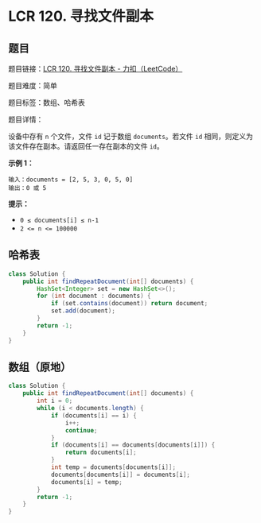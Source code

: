 # LCR 120. 寻找文件副本

## 题目

题目链接：[LCR 120. 寻找文件副本 - 力扣（LeetCode）](https://leetcode.cn/problems/shu-zu-zhong-zhong-fu-de-shu-zi-lcof/description/)

题目难度：简单

题目标签：数组、哈希表

题目详情：

设备中存有 `n` 个文件，文件 `id` 记于数组 `documents`。若文件 `id` 相同，则定义为该文件存在副本。请返回任一存在副本的文件 `id`。

**示例 1：**

```
输入：documents = [2, 5, 3, 0, 5, 0]
输出：0 或 5
```

**提示：**

- `0 ≤ documents[i] ≤ n-1`
- `2 <= n <= 100000`



## 哈希表

``` java
class Solution {
    public int findRepeatDocument(int[] documents) {
        HashSet<Integer> set = new HashSet<>();
        for (int document : documents) {
            if (set.contains(document)) return document;
            set.add(document);
        }
        return -1;
    }
}
```



## 数组（原地）

``` java
class Solution {
    public int findRepeatDocument(int[] documents) {
        int i = 0;
        while (i < documents.length) {
            if (documents[i] == i) {
                i++;
                continue;
            }
            if (documents[i] == documents[documents[i]]) {
                return documents[i];
            }
            int temp = documents[documents[i]];
            documents[documents[i]] = documents[i];
            documents[i] = temp;
        }
        return -1;
    }
}
```



